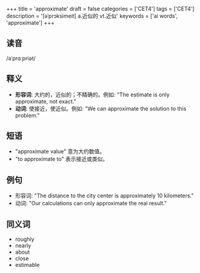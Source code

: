 +++
title = 'approximate'
draft = false
categories = ['CET4']
tags = ['CET4']
description = '[əˈprɔksimeit] a.近似的 vt.近似'
keywords = ['ai words', 'approximate']
+++

## 读音
/əˈprɑːpriət/

## 释义
- **形容词**: 大约的，近似的；不精确的。例如: "The estimate is only approximate, not exact."
- **动词**: 使接近，使近似。例如: "We can approximate the solution to this problem."

## 短语
- "approximate value" 意为大约数值。
- "to approximate to" 表示接近或类似。

## 例句
- 形容词: "The distance to the city center is approximately 10 kilometers."
- 动词: "Our calculations can only approximate the real result."

## 同义词
- roughly
- nearly
- about
- close
- estimable
